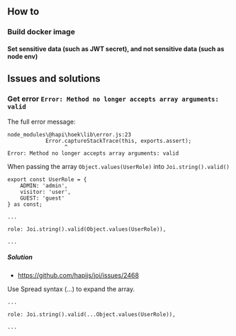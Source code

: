 ## How to

### Build docker image

#### Set sensitive data (such as JWT secret), and not sensitive data (such as node env)


## Issues and solutions

### Get error `Error: Method no longer accepts array arguments: valid`
The full error message:
````
node_modules\@hapi\hoek\lib\error.js:23
            Error.captureStackTrace(this, exports.assert);
                  ^
Error: Method no longer accepts array arguments: valid
````

When passing the array `Object.values(UserRole)` into `Joi.string().valid()`
````
export const UserRole = {
    ADMIN: 'admin',
    visitor: 'user',
    GUEST: 'guest'
} as const;

...

role: Joi.string().valid(Object.values(UserRole)),

...
````

##### Solution
- https://github.com/hapijs/joi/issues/2468

Use Spread syntax (...) to expand the array.

````
...

role: Joi.string().valid(...Object.values(UserRole)),

...
````